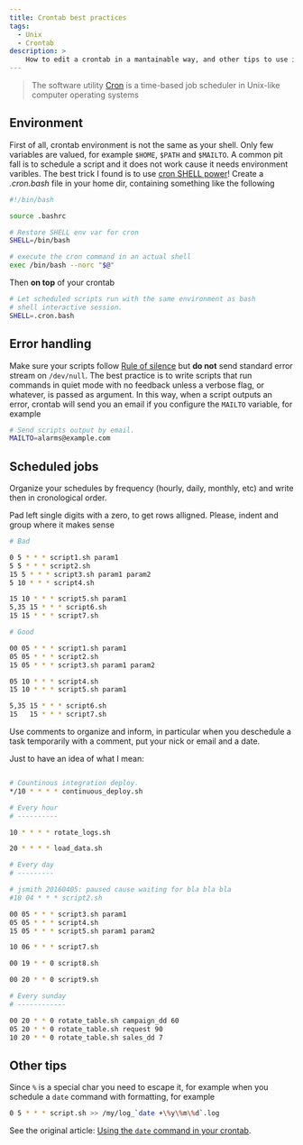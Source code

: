 ```yaml
---
title: Crontab best practices
tags:
  - Unix
  - Crontab
description: >
    How to edit a crontab in a mantainable way, and other tips to use it the right way. I found a lot of messy crontabs around, it would be better to mantain order.
---
```


> The software utility [Cron] is a time-based job scheduler in Unix-like computer operating systems

## Environment

First of all, crontab environment is not the same as your shell. Only few
variables are valued, for example `$HOME`, `$PATH` and `$MAILTO`.
A common pit fall is to schedule a script and it does not work cause it
needs environment varibles. The best trick I found is to use [cron SHELL power](http://shtylman.com/post/cron-shell-power/)!
Create a *.cron.bash* file in your home dir, containing something like the following

```bash
#!/bin/bash

source .bashrc

# Restore SHELL env var for cron
SHELL=/bin/bash

# execute the cron command in an actual shell
exec /bin/bash --norc "$@"

```

Then **on top** of your crontab

```bash
# Let scheduled scripts run with the same environment as bash
# shell interactive session.
SHELL=.cron.bash
```

## Error handling

Make sure your scripts follow [Rule of silence](http://www.linfo.org/rule_of_silence.html)
but **do not** send standard error stream on `/dev/null`.
The best practice is to write scripts that run commands in quiet mode with
no feedback unless a verbose flag, or whatever, is passed as argument.
In this way, when a script outputs an error, crontab will send you an email
if you configure the `MAILTO` variable, for example

```bash
# Send scripts output by email.
MAILTO=alarms@example.com
```

## Scheduled jobs

Organize your schedules by frequency (hourly, daily, monthly, etc) and
write then in cronological order.

Pad left single digits with a zero, to get rows alligned. Please, indent
and group where it makes sense

```bash
# Bad

0 5 * * * script1.sh param1
5 5 * * * script2.sh
15 5 * * * script3.sh param1 param2
5 10 * * * script4.sh

15 10 * * * script5.sh param1
5,35 15 * * * script6.sh
15 15 * * * script7.sh

# Good

00 05 * * * script1.sh param1
05 05 * * * script2.sh
15 05 * * * script3.sh param1 param2

05 10 * * * script4.sh
15 10 * * * script5.sh param1

5,35 15 * * * script6.sh
15   15 * * * script7.sh
```

Use comments to organize and inform, in particular when you deschedule a
task temporarily with a comment, put your nick or email and a date.

Just to have an idea of what I mean:

```bash

# Countinous integration deploy.
*/10 * * * * continuous_deploy.sh

# Every hour
# ----------

10 * * * * rotate_logs.sh

20 * * * * load_data.sh

# Every day
# ---------

# jsmith 20160405: paused cause waiting for bla bla bla
#10 04 * * * script2.sh

00 05 * * * script3.sh param1
05 05 * * * script4.sh
15 05 * * * script5.sh param1 param2

10 06 * * * script7.sh

00 19 * * 0 script8.sh

00 20 * * 0 script9.sh

# Every sunday
# ------------

00 20 * * 0 rotate_table.sh campaign_dd 60
05 20 * * 0 rotate_table.sh request 90
10 20 * * 0 rotate_table.sh sales_dd 7

```

## Other tips

Since `%` is a special char you need to escape it, for example when you
schedule a `date` command with formatting, for example

```bash
0 5 * * * script.sh >> /my/log_`date +\%y\%m\%d`.log
```

See the original article: [Using the `date` command in your crontab](http://www.logikdev.com/2010/05/25/using-the-date-command-in-your-crontab/).

[Cron]: https://en.wikipedia.org/wiki/Cron "Cron on Wikipedia"
